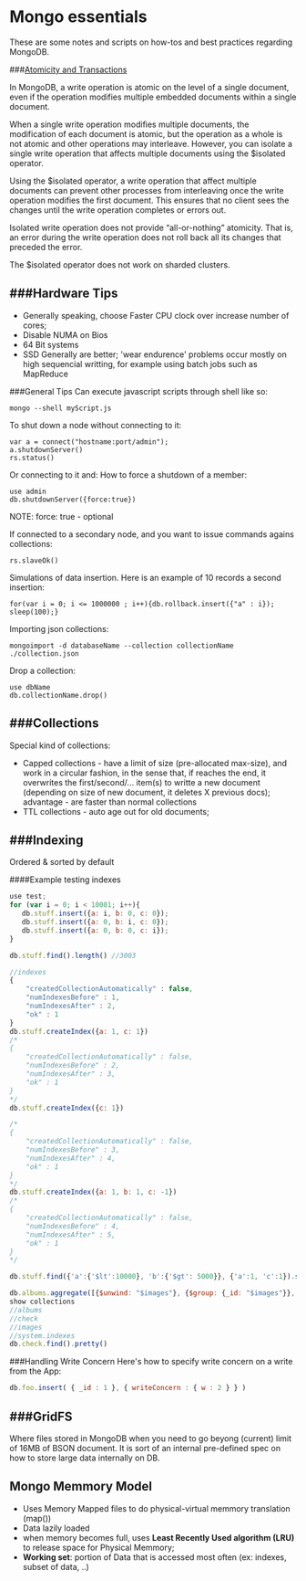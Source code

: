 # Mongo essentials
These are some notes and scripts on how-tos and best practices regarding MongoDB.

###[Atomicity and Transactions](http://docs.mongodb.org/manual/core/write-operations-atomicity/)

In MongoDB, a write operation is atomic on the level of a single document, even if the operation modifies multiple embedded documents within a single document.

When a single write operation modifies multiple documents, the modification of each document is atomic, but the operation as a whole is not atomic and other operations may interleave. However, you can isolate a single write operation that affects multiple documents using the $isolated operator.

Using the $isolated operator, a write operation that affect multiple documents can prevent other processes from interleaving once the write operation modifies the first document. This ensures that no client sees the changes until the write operation completes or errors out.

Isolated write operation does not provide “all-or-nothing” atomicity. That is, an error during the write operation does not roll back all its changes that preceded the error.

The $isolated operator does not work on sharded clusters.

###Hardware Tips
-----------------------------------------------------
* Generally speaking, choose Faster CPU clock over increase number of cores;
* Disable NUMA on Bios
* 64 Bit systems
* SSD Generally are better; 'wear endurence' problems occur mostly on high sequencial writting, for example using batch jobs such as MapReduce

###General Tips
Can execute javascript scripts through shell like so:
```
mongo --shell myScript.js
```
To shut down a node without connecting to it:
```
var a = connect("hostname:port/admin");
a.shutdownServer()
rs.status()
```
Or connecting to it and:
How to force a shutdown of a member:
```
use admin
db.shutdownServer({force:true})
```
NOTE: force: true - optional


If connected to a secondary node, and you want to issue commands agains collections:
```
rs.slaveOk()
```

Simulations of data insertion. Here is an example of 10 records a second insertion:
```
for(var i = 0; i <= 1000000 ; i++){db.rollback.insert({"a" : i}); sleep(100);}
```

Importing json collections:
```
mongoimport -d databaseName --collection collectionName ./collection.json
```

Drop a collection:
```
use dbName
db.collectionName.drop()
```


###Collections
-----------------------------------------------------

Special kind of collections:
* Capped collections - have a limit of size (pre-allocated max-size), and work in a circular fashion, in the sense that, if reaches the end, it overwrites the first/second/... item(s) to writte a new document (depending on size of new document, it deletes X previous docs); advantage - are faster than normal collections
* TTL collections - auto age out for old documents;


###Indexing
-----------------------------------------------------
Ordered & sorted by default


####Example testing indexes

```javascript
use test;
for (var i = 0; i < 10001; i++){
   db.stuff.insert({a: i, b: 0, c: 0});
   db.stuff.insert({a: 0, b: i, c: 0});
   db.stuff.insert({a: 0, b: 0, c: i});
}

db.stuff.find().length() //3003

//indexes
{
	"createdCollectionAutomatically" : false,
	"numIndexesBefore" : 1,
	"numIndexesAfter" : 2,
	"ok" : 1
}
db.stuff.createIndex({a: 1, c: 1})
/*
{
	"createdCollectionAutomatically" : false,
	"numIndexesBefore" : 2,
	"numIndexesAfter" : 3,
	"ok" : 1
}
*/
db.stuff.createIndex({c: 1})

/*
{
	"createdCollectionAutomatically" : false,
	"numIndexesBefore" : 3,
	"numIndexesAfter" : 4,
	"ok" : 1
}
*/
db.stuff.createIndex({a: 1, b: 1, c: -1})
/*
{
	"createdCollectionAutomatically" : false,
	"numIndexesBefore" : 4,
	"numIndexesAfter" : 5,
	"ok" : 1
}
*/

db.stuff.find({'a':{'$lt':10000}, 'b':{'$gt': 5000}}, {'a':1, 'c':1}).sort({'c':-1}).explain()
```

```javascript
db.albums.aggregate([{$unwind: "$images"}, {$group: {_id: "$images"}}, {$out: "check"}])
show collections
//albums
//check
//images
//system.indexes
db.check.find().pretty()

```


###Handling Write Concern
Here's how to specify write concern on a write from the App:
```javascript
db.foo.insert( { _id : 1 }, { writeConcern : { w : 2 } } )
```


###GridFS
-----------------------------------------------------
Where files stored in MongoDB when you need to go beyong (current) limit of 16MB of BSON document. It is sort of an internal pre-defined spec on how to store large data internally on DB.


## Mongo Memmory Model

- Uses Memory Mapped files to do physical-virtual memmory translation (map())
- Data lazily loaded
- when memory becomes full, uses <b>Least Recently Used algorithm (LRU)</b> to release space for Physical Memmory;
- <b>Working set</b>: portion of Data that is accessed most often (ex: indexes, subset of data, ..)
